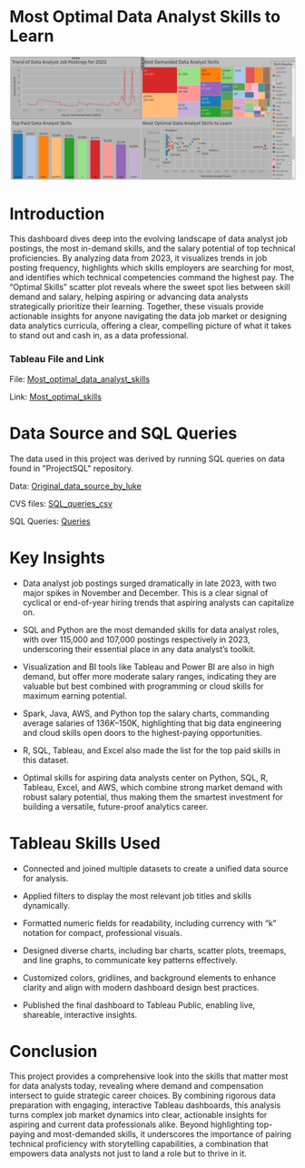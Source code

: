 # Most Optimal Data Analyst Skills to Learn
![](Gif_dashboard.gif)

# Introduction
This dashboard dives deep into the evolving landscape of data analyst job postings, the most in-demand skills, and the salary potential of top technical proficiencies. By analyzing data from 2023, it visualizes trends in job posting frequency, highlights which skills employers are searching for most, and identifies which technical competencies command the highest pay. The “Optimal Skills” scatter plot reveals where the sweet spot lies between skill demand and salary, helping aspiring or advancing data analysts strategically prioritize their learning. Together, these visuals provide actionable insights for anyone navigating the data job market or designing data analytics curricula, offering a clear, compelling picture of what it takes to stand out and cash in, as a data professional.
### Tableau File and Link
File: [Most_optimal_data_analyst_skills](Most_optimal_data_analyst_skills_to_learn.twb)

Link: [Most_optimal_skills](https://public.tableau.com/views/Most_optimal_data_analyst_skills_to_learn/Dashboard1?:language=en-US&:sid=&:redirect=auth&:display_count=n&:origin=viz_share_link)

# Data Source and SQL Queries
The data used in this project was derived by running SQL queries on data found in "ProjectSQL" repository.

Data: [Original_data_source_by_luke](https://drive.google.com/drive/folders/1moeWYoUtUklJO6NJdWo9OV8zWjRn0rjN)

CVS files: [SQL_queries_csv](https://onedrive.live.com/?id=%2Fpersonal%2F2749f5080722ca24%2FDocuments%2FSQL%5Fqueries%5Fcsv&view=0)

SQL Queries: [Queries](Queries)

# Key Insights
* Data analyst job postings surged dramatically in late 2023, with two major spikes in November and December. This is a clear signal of cyclical or end-of-year hiring trends that aspiring analysts can capitalize on.
* SQL and Python are the most demanded skills for data analyst roles, with over 115,000 and 107,000 postings respectively in 2023, underscoring their essential place in any data analyst’s toolkit.
* Visualization and BI tools like Tableau and Power BI are also in high demand, but offer more moderate salary ranges, indicating they are valuable but best combined with programming or cloud skills for maximum earning potential.

* Spark, Java, AWS, and Python top the salary charts, commanding average salaries of $136K–$150K, highlighting that big data engineering and cloud skills open doors to the highest-paying opportunities.
* R, SQL, Tableau, and Excel also made the list for the top paid skills in this dataset.

* Optimal skills for aspiring data analysts center on Python, SQL, R, Tableau, Excel, and AWS, which combine strong market demand with robust salary potential, thus making them the smartest investment for building a versatile, future-proof analytics career.

# Tableau Skills Used
 * Connected and joined multiple datasets to create a unified data source for analysis.

* Applied filters to display the most relevant job titles and skills dynamically.

* Formatted numeric fields for readability, including currency with “k” notation for compact, professional visuals.

* Designed diverse charts, including bar charts, scatter plots, treemaps, and line graphs, to communicate key patterns effectively.

* Customized colors, gridlines, and background elements to enhance clarity and align with modern dashboard design best practices.

* Published the final dashboard to Tableau Public, enabling live, shareable, interactive insights.
# Conclusion
This project provides a comprehensive look into the skills that matter most for data analysts today, revealing where demand and compensation intersect to guide strategic career choices. By combining rigorous data preparation with engaging, interactive Tableau dashboards, this analysis turns complex job market dynamics into clear, actionable insights for aspiring and current data professionals alike. Beyond highlighting top-paying and most-demanded skills, it underscores the importance of pairing technical proficiency with storytelling capabilities, a combination that empowers data analysts not just to land a role but to thrive in it.
